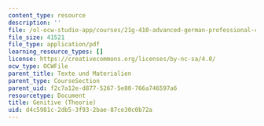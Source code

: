 ```yaml
---
content_type: resource
description: ''
file: /ol-ocw-studio-app/courses/21g-410-advanced-german-professional-communication-spring-2017/d4c5981c2db53f932bae87ce30c0b72a_21G_410s17_W08_M22.pdf
file_size: 41521
file_type: application/pdf
learning_resource_types: []
license: https://creativecommons.org/licenses/by-nc-sa/4.0/
ocw_type: OCWFile
parent_title: Texte und Materialien
parent_type: CourseSection
parent_uid: f2c7a12e-d877-5267-5e80-766a746597a6
resourcetype: Document
title: Genitive (Theorie)
uid: d4c5981c-2db5-3f93-2bae-87ce30c0b72a
---
```

